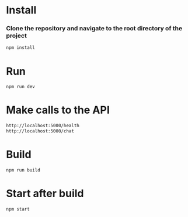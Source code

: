 # Install

### Clone the repository and navigate to the root directory of the project
```bash
npm install
```

# Run
```bash
npm run dev
```
# Make calls to the API
```bash
http://localhost:5000/health
http://localhost:5000/chat
```

# Build
```bash
npm run build
```

# Start after build
```bash
npm start
```
